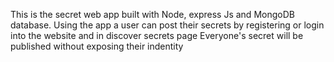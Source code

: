 This is the secret web app built with Node, express Js and MongoDB database. Using the app a user can post their secrets by registering or login into the website and in discover secrets page Everyone's secret will be published without exposing their indentity 


